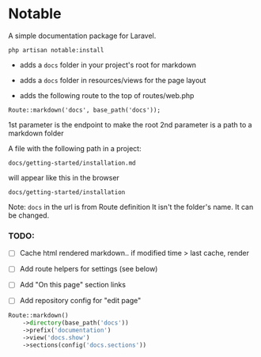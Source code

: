 # Notable

A simple documentation package for Laravel.

```
php artisan notable:install
```

- adds a `docs` folder in your project's root for markdown

- adds a `docs` folder in  resources/views for the page layout

- adds the following route to the top of routes/web.php


```
Route::markdown('docs', base_path('docs'));
```

1st parameter is the endpoint to make the root
2nd parameter is a path to a markdown folder

A file with the following path in a project:

```
docs/getting-started/installation.md
```
will appear like this in the browser
```
docs/getting-started/installation
```

Note: `docs` in the url is from Route definition
It isn't the folder's name. It can be changed.

### TODO:

- [ ] Cache html rendered markdown.. if modified time > last cache, render
- [ ] Add route helpers for settings (see below)
- [ ] Add "On this page" section links
- [ ] Add repository config for "edit page"


```php
Route::markdown()
    ->directory(base_path('docs'))
    ->prefix('documentation')
    ->view('docs.show')
    ->sections(config('docs.sections'))
```
